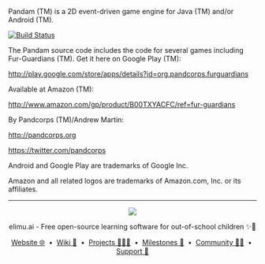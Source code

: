 Pandam (TM) is a 2D event-driven game engine for Java (TM) and/or Android (TM).

[![Build Status](https://travis-ci.org/pandcorps/pandam.svg?branch=master)](https://travis-ci.org/pandcorps/pandam)

The Pandam source code includes the code for several games including Fur-Guardians (TM). Get it here on Google Play (TM):

http://play.google.com/store/apps/details?id=org.pandcorps.furguardians

Available at Amazon (TM):

http://www.amazon.com/gp/product/B00TXYACFC/ref=fur-guardians

By Pandcorps (TM)/Andrew Martin:

http://pandcorps.org

https://twitter.com/pandcorps

Android and Google Play are trademarks of Google Inc.

Amazon and all related logos are trademarks of Amazon.com, Inc. or its affiliates.

---

<p align="center">
  <img src="https://github.com/elimu-ai/webapp/blob/main/src/main/webapp/static/img/logo-text-256x78.png" />
</p>
<p align="center">
  elimu.ai - Free open-source learning software for out-of-school children ✨🚀
</p>
<p align="center">
  <a href="https://elimu.ai">Website 🌐</a>
  &nbsp;•&nbsp;
  <a href="https://github.com/elimu-ai/wiki#readme">Wiki 📃</a>
  &nbsp;•&nbsp;
  <a href="https://github.com/orgs/elimu-ai/projects?query=is%3Aopen">Projects 👩🏽‍💻</a>
  &nbsp;•&nbsp;
  <a href="https://github.com/elimu-ai/wiki/milestones">Milestones 🎯</a>
  &nbsp;•&nbsp;
  <a href="https://github.com/elimu-ai/wiki#open-source-community">Community 👋🏽</a>
  &nbsp;•&nbsp;
  <a href="https://www.drips.network/app/drip-lists/41305178594442616889778610143373288091511468151140966646158126636698">Support 💜</a>
</p>
